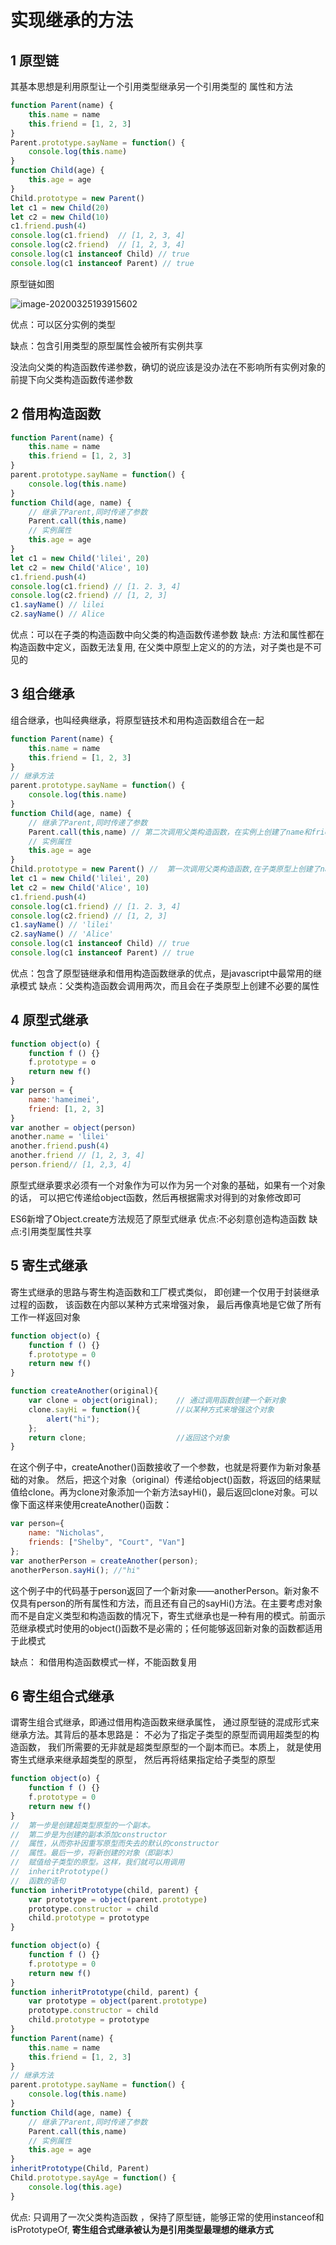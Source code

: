 
# 实现继承的方法
## 1 原型链
其基本思想是利用原型让一个引用类型继承另一个引用类型的
属性和方法
```javascript
function Parent(name) {
    this.name = name
    this.friend = [1, 2, 3]
}
Parent.prototype.sayName = function() {
    console.log(this.name)
}
function Child(age) {
    this.age = age
}
Child.prototype = new Parent()
let c1 = new Child(20)
let c2 = new Child(10)
c1.friend.push(4)
console.log(c1.friend)  // [1, 2, 3, 4]
console.log(c2.friend)  // [1, 2, 3, 4]
console.log(c1 instanceof Child) // true
console.log(c1 instanceof Parent) // true
```
原型链如图

![image-20200325193915602](./images/image-原型链.png)

优点：可以区分实例的类型

缺点：包含引用类型的原型属性会被所有实例共享

没法向父类的构造函数传递参数，确切的说应该是没办法在不影响所有实例对象的前提下向父类构造函数传递参数

## 2 借用构造函数
```javascript
function Parent(name) {
    this.name = name
    this.friend = [1, 2, 3]
}
parent.prototype.sayName = function() {
    console.log(this.name)
}
function Child(age, name) {
    // 继承了Parent,同时传递了参数
    Parent.call(this,name)
    // 实例属性
    this.age = age
}
let c1 = new Child('lilei', 20)
let c2 = new Child('Alice', 10)
c1.friend.push(4)
console.log(c1.friend) // [1. 2. 3, 4]
console.log(c2.friend) // [1, 2, 3]
c1.sayName() // lilei
c2.sayName() // Alice
```
优点：可以在子类的构造函数中向父类的构造函数传递参数
缺点: 方法和属性都在构造函数中定义，函数无法复用, 在父类中原型上定义的的方法，对子类也是不可见的

## 3 组合继承
组合继承，也叫经典继承，将原型链技术和用构造函数组合在一起
```javascript
function Parent(name) {
    this.name = name
    this.friend = [1, 2, 3]
}
// 继承方法
parent.prototype.sayName = function() {
    console.log(this.name)
}
function Child(age, name) {
    // 继承了Parent,同时传递了参数
    Parent.call(this,name) // 第二次调用父类构造函数，在实例上创建了name和friend属性，屏蔽了原型上的同名属性
    // 实例属性
    this.age = age
}
Child.prototype = new Parent() //  第一次调用父类构造函数,在子类原型上创建了name和friend属性
let c1 = new Child('lilei', 20)
let c2 = new Child('Alice', 10)
c1.friend.push(4)
console.log(c1.friend) // [1. 2. 3, 4]
console.log(c2.friend) // [1, 2, 3]
c1.sayName() // 'lilei'
c2.sayName() // 'Alice'
console.log(c1 instanceof Child) // true
console.log(c1 instanceof Parent) // true
```
优点：包含了原型链继承和借用构造函数继承的优点，是javascript中最常用的继承模式
缺点：父类构造函数会调用两次，而且会在子类原型上创建不必要的属性

## 4 原型式继承

```javascript
function object(o) {
    function f () {}
    f.prototype = o
    return new f()
}
var person = {
    name:'hameimei',
    friend: [1, 2, 3]
}
var another = object(person)
another.name = 'lilei'
another.friend.push(4)
another.friend // [1, 2, 3, 4]
person.friend// [1, 2,3, 4]
```

原型式继承要求必须有一个对象作为可以作为另一个对象的基础，如果有一个对象的话，
可以把它传递给object函数，然后再根据需求对得到的对象修改即可

ES6新增了Object.create方法规范了原型式继承
优点:不必刻意创造构造函数
缺点:引用类型属性共享

## 5 寄生式继承
寄生式继承的思路与寄生构造函数和工厂模式类似，
即创建一个仅用于封装继承过程的函数，
该函数在内部以某种方式来增强对象，
最后再像真地是它做了所有工作一样返回对象
```javascript
function object(o) {
    function f () {}
    f.prototype = 0
    return new f()
}

function createAnother(original){
    var clone = object(original);    // 通过调用函数创建一个新对象
    clone.sayHi = function(){        //以某种方式来增强这个对象
        alert("hi");
    };
    return clone;                    //返回这个对象
}
```
在这个例子中，createAnother()函数接收了一个参数，也就是将要作为新对象基础的对象。
然后，把这个对象（original）传递给object()函数，将返回的结果赋值给clone。再为clone对象添加一个新方法sayHi()，最后返回clone对象。可以像下面这样来使用createAnother()函数：

```javascript
var person={
	name: "Nicholas",
    friends: ["Shelby", "Court", "Van"]
};
var anotherPerson = createAnother(person);
anotherPerson.sayHi(); //"hi"
```

这个例子中的代码基于person返回了一个新对象——anotherPerson。新对象不仅具有person的所有属性和方法，而且还有自己的sayHi()方法。在主要考虑对象而不是自定义类型和构造函数的情况下，寄生式继承也是一种有用的模式。前面示范继承模式时使用的object()函数不是必需的；任何能够返回新对象的函数都适用于此模式

缺点： 和借用构造函数模式一样，不能函数复用

## 6 寄生组合式继承
谓寄生组合式继承，即通过借用构造函数来继承属性，
通过原型链的混成形式来继承方法。其背后的基本思路是：
不必为了指定子类型的原型而调用超类型的构造函数，
我们所需要的无非就是超类型原型的一个副本而已。本质上，
就是使用寄生式继承来继承超类型的原型，
然后再将结果指定给子类型的原型
```javascript
function object(o) {
    function f () {}
    f.prototype = 0
    return new f()
}
//  第一步是创建超类型原型的一个副本。
//  第二步是为创建的副本添加constructor
//  属性，从而弥补因重写原型而失去的默认的constructor
//  属性。最后一步，将新创建的对象（即副本）
//  赋值给子类型的原型。这样，我们就可以用调用
//  inheritPrototype()
//  函数的语句
function inheritPrototype(child, parent) {
    var prototype = object(parent.prototype)
    prototype.constructor = child
    child.prototype = prototype
}
```

```javascript
function object(o) {
    function f () {}
    f.prototype = 0
    return new f()
}
function inheritPrototype(child, parent) {
    var prototype = object(parent.prototype)
    prototype.constructor = child
    child.prototype = prototype
}
function Parent(name) {
    this.name = name
    this.friend = [1, 2, 3]
}
// 继承方法
parent.prototype.sayName = function() {
    console.log(this.name)
}
function Child(age, name) {
    // 继承了Parent,同时传递了参数
    Parent.call(this,name) 
    // 实例属性
    this.age = age
}
inheritPrototype(Child, Parent)
Child.prototype.sayAge = function() {
    console.log(this.age)
}
```
优点: 只调用了一次父类构造函数 ，保持了原型链，能够正常的使用instanceof和isPrototypeOf,
**寄生组合式继承被认为是引用类型最理想的继承方式**
